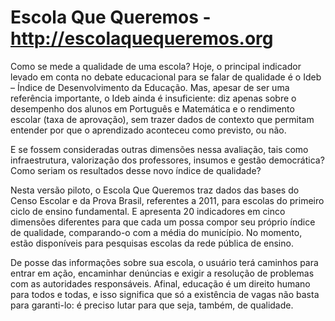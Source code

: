 Escola Que Queremos - http://escolaquequeremos.org
==================================================

Como se mede a qualidade de uma escola? Hoje, o principal indicador levado em conta no debate educacional para se falar de qualidade é o Ideb – Índice de Desenvolvimento da Educação. Mas, apesar de ser uma referência importante, o Ideb ainda é insuficiente: diz apenas sobre o desempenho dos alunos em Português e Matemática e o rendimento escolar (taxa de aprovação), sem trazer dados de contexto que permitam entender por que o aprendizado aconteceu como previsto, ou não.

E se fossem consideradas outras dimensões nessa avaliação, tais como infraestrutura, valorização dos professores, insumos e gestão democrática? Como seriam os resultados desse novo índice de qualidade?

Nesta versão piloto, o Escola Que Queremos traz dados das bases do Censo Escolar e da Prova Brasil, referentes a 2011, para escolas do primeiro ciclo de ensino fundamental. E apresenta 20 indicadores em cinco dimensões diferentes para que cada um possa compor seu próprio índice de qualidade, comparando-o com a média do município. No momento, estão disponíveis para pesquisas escolas da rede pública de ensino.

De posse das informações sobre sua escola, o usuário terá caminhos para entrar em ação, encaminhar denúncias e exigir a resolução de problemas com as autoridades responsáveis. Afinal, educação é um direito humano para todos e todas, e isso significa que só a existência de vagas não basta para garanti-lo: é preciso lutar para que seja, também, de qualidade. 
